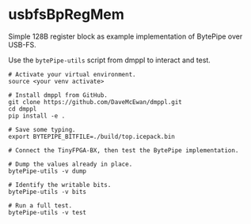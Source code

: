 
usbfsBpRegMem
=============

Simple 128B register block as example implementation of BytePipe over USB-FS.

Use the `bytePipe-utils` script from dmppl to interact and test.

```
# Activate your virtual environment.
source <your venv activate>

# Install dmppl from GitHub.
git clone https://github.com/DaveMcEwan/dmppl.git
cd dmppl
pip install -e .

# Save some typing.
export BYTEPIPE_BITFILE=./build/top.icepack.bin

# Connect the TinyFPGA-BX, then test the BytePipe implementation.

# Dump the values already in place.
bytePipe-utils -v dump

# Identify the writable bits.
bytePipe-utils -v bits

# Run a full test.
bytePipe-utils -v test
```
